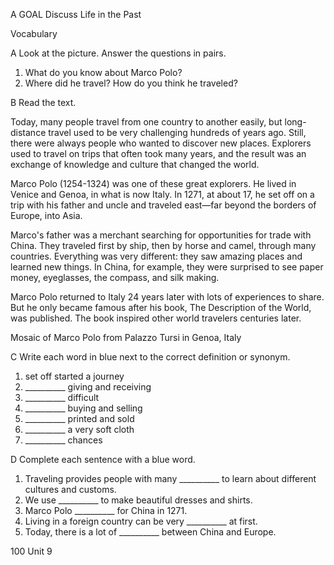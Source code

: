 A GOAL Discuss Life in the Past

Vocabulary

A Look at the picture. Answer the questions in pairs.
1. What do you know about Marco Polo?
2. Where did he travel? How do you think he traveled?

B Read the text.

Today, many people travel from one country to another easily, but long-distance travel used to be very challenging hundreds of years ago. Still, there were always people who wanted to discover new places. Explorers used to travel on trips that often took many years, and the result was an exchange of knowledge and culture that changed the world.

Marco Polo (1254-1324) was one of these great explorers. He lived in Venice and Genoa, in what is now Italy. In 1271, at about 17, he set off on a trip with his father and uncle and traveled east—far beyond the borders of Europe, into Asia.

Marco's father was a merchant searching for opportunities for trade with China. They traveled first by ship, then by horse and camel, through many countries. Everything was very different: they saw amazing places and learned new things. In China, for example, they were surprised to see paper money, eyeglasses, the compass, and silk making.

Marco Polo returned to Italy 24 years later with lots of experiences to share. But he only became famous after his book, The Description of the World, was published. The book inspired other world travelers centuries later.

Mosaic of Marco Polo from Palazzo Tursi in Genoa, Italy

C Write each word in blue next to the correct definition or synonym.
1. set off started a journey
2. __________ giving and receiving
3. __________ difficult
4. __________ buying and selling
5. __________ printed and sold
6. __________ a very soft cloth
7. __________ chances

D Complete each sentence with a blue word.
1. Traveling provides people with many __________ to learn about different cultures and customs.
2. We use __________ to make beautiful dresses and shirts.
3. Marco Polo __________ for China in 1271.
4. Living in a foreign country can be very __________ at first.
5. Today, there is a lot of __________ between China and Europe.

100 Unit 9